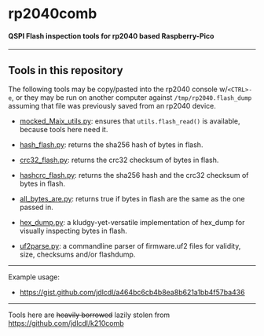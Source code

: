 # rp2040comb

#### QSPI Flash inspection tools for rp2040 based Raspberry-Pico

---

## Tools in this repository

The following tools may be copy/pasted into the rp2040 console w/`<CTRL>-e`, or they may be run on another computer
against `/tmp/rp2040.flash_dump` assuming that file was previously saved from an rp2040 device.

* [mocked_Maix_utils.py](./mocked_Maix_utils.py):
ensures that `utils.flash_read()` is available, because tools here need it.

* [hash_flash.py](./hash_flash.py):
returns the sha256 hash of bytes in flash.

* [crc32_flash.py](./crc32_flash.py):
returns the crc32 checksum of bytes in flash.

* [hashcrc_flash.py](./hashcrc_flash.py):
returns the sha256 hash and the crc32 checksum of bytes in flash.

* [all_bytes_are.py](./all_bytes_are.py):
returns true if bytes in flash are the same as the one passed in.

* [hex_dump.py](./hex_dump.py):
a kludgy-yet-versatile implementation of hex_dump for visually inspecting bytes in flash.

* [uf2parse.py](./uf2parse.py):
a commandline parser of firmware.uf2 files for validity, size, checksums and/or flashdump.

---

Example usage:
* https://gist.github.com/jdlcdl/a464bc6cb4b8ea8b621a1bb4f57ba436

--- 

Tools here are ~~heavily borrowed~~ lazily stolen from https://github.com/jdlcdl/k210comb

